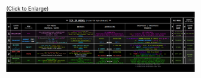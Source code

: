 (Click to Enlarge)
![huevos](/Networking/Knowledge/Tables-Models-Cheatsheets/Tables-Models/TCP_IP_hybrid-model-fz3r0.png)
